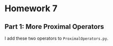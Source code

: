 # Homework 7

## Part 1: More Proximal Operators

I add these two operators to `ProximalOperators.py`.
